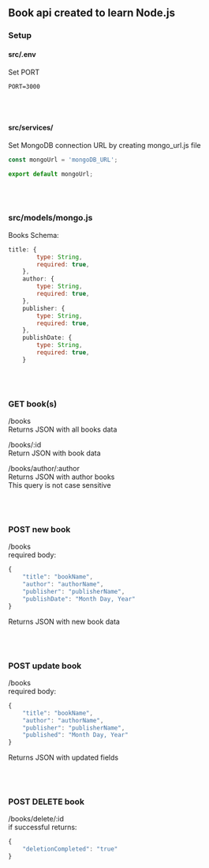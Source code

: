 ## Book api created to learn Node.js

### Setup
#### src/.env
Set PORT
```env
PORT=3000
```

<br />
<br />

#### src/services/
Set MongoDB connection URL by creating mongo_url.js file <br />
```js
const mongoUrl = 'mongoDB_URL';

export default mongoUrl;
```

<br />
<br />

### src/models/mongo.js
Books Schema:
```js
title: {
        type: String,
        required: true,
    },
    author: {
        type: String,
        required: true,
    },
    publisher: {
        type: String,
        required: true,
    },
    publishDate: {
        type: String,
        required: true,
    }
```

<br />
<br />

### GET book(s)
/books <br />
Returns JSON with all books data <br />

/books/:id <br />
Return JSON with book data <br />

/books/author/:author <br />
Returns JSON with author books <br />
This query is not case sensitive <br />

<br />
<br />

### POST new book
/books <br />
required body: <br />
```js
{
    "title": "bookName",
    "author": "authorName",
    "publisher": "publisherName",
    "publishDate": "Month Day, Year"
}
```
Returns JSON with new book data <br />

<br />
<br />

### POST update book
/books <br />
required body: <br />
```js
{
    "title": "bookName",
    "author": "authorName",
    "publisher": "publisherName",
    "published": "Month Day, Year"
}
```
Returns JSON with updated fields <br />

<br />
<br />

### POST DELETE book
/books/delete/:id <br />
if successful returns: <br />
```js
{
    "deletionCompleted": "true"
}
```
